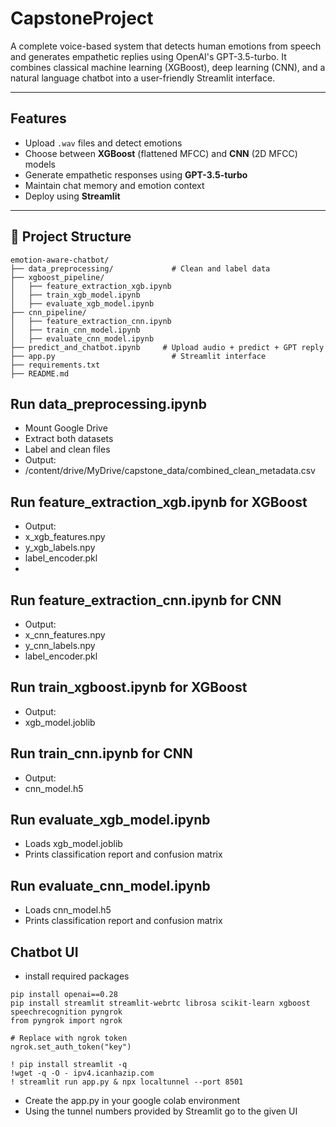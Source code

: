 # CapstoneProject

A complete voice-based system that detects human emotions from speech and generates empathetic replies using OpenAI's GPT-3.5-turbo. It combines classical machine learning (XGBoost), deep learning (CNN), and a natural language chatbot into a user-friendly Streamlit interface.

---

## Features

- Upload `.wav` files and detect emotions
- Choose between **XGBoost** (flattened MFCC) and **CNN** (2D MFCC) models
- Generate empathetic responses using **GPT-3.5-turbo**
- Maintain chat memory and emotion context
- Deploy using **Streamlit**

---

## 📁 Project Structure

```
emotion-aware-chatbot/
├── data_preprocessing/             # Clean and label data
├── xgboost_pipeline/
│   ├── feature_extraction_xgb.ipynb
│   ├── train_xgb_model.ipynb
│   ├── evaluate_xgb_model.ipynb
├── cnn_pipeline/
│   ├── feature_extraction_cnn.ipynb
│   ├── train_cnn_model.ipynb
│   ├── evaluate_cnn_model.ipynb
├── predict_and_chatbot.ipynb     # Upload audio + predict + GPT reply
├── app.py                          # Streamlit interface
├── requirements.txt
├── README.md
```
##  Run data_preprocessing.ipynb
- Mount Google Drive
- Extract both datasets
- Label and clean files
- Output:
- /content/drive/MyDrive/capstone_data/combined_clean_metadata.csv

## Run feature_extraction_xgb.ipynb for XGBoost
- Output:
- x_xgb_features.npy
- y_xgb_labels.npy
- label_encoder.pkl
- 
## Run feature_extraction_cnn.ipynb for CNN
- Output:
- x_cnn_features.npy
- y_cnn_labels.npy
- label_encoder.pkl

## Run train_xgboost.ipynb for XGBoost
- Output:
- xgb_model.joblib

## Run train_cnn.ipynb for CNN
- Output:
- cnn_model.h5

## Run evaluate_xgb_model.ipynb
- Loads xgb_model.joblib
- Prints classification report and confusion matrix

## Run evaluate_cnn_model.ipynb
- Loads cnn_model.h5
- Prints classification report and confusion matrix
## Chatbot UI 
- install required packages
```
pip install openai==0.28
pip install streamlit streamlit-webrtc librosa scikit-learn xgboost speechrecognition pyngrok
from pyngrok import ngrok

# Replace with ngrok token
ngrok.set_auth_token("key")

! pip install streamlit -q
!wget -q -O - ipv4.icanhazip.com
! streamlit run app.py & npx localtunnel --port 8501
```
- Create the app.py in your google colab environment
- Using the tunnel numbers provided by Streamlit go to the given UI

